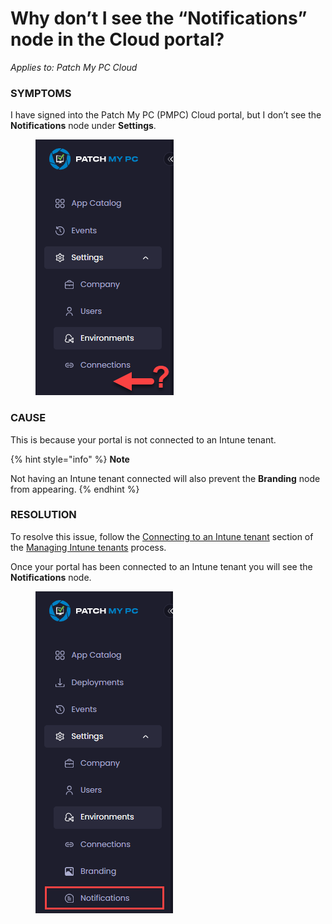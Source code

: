 # Why don’t I see the “Notifications” node in the Cloud portal?

_Applies to: Patch My PC Cloud_

### SYMPTOMS

I have signed into the Patch My PC (PMPC) Cloud portal, but I don’t see the **Notifications** node under **Settings**.

<figure><img src="../../../.gitbook/assets/image (1570).png" alt="No &#x22;Branding&#x22; node"><figcaption></figcaption></figure>

### CAUSE

This is because your portal is not connected to an Intune tenant.

{% hint style="info" %}
**Note**

Not having an Intune tenant connected will also prevent the **Branding** node from appearing.
{% endhint %}

### RESOLUTION

To resolve this issue, follow the [Connecting to an Intune tenant](../../cloud-administration/manage-your-environments-in-cloud/manage-cloud-intune-tenants.md#connecting-to-an-intune-tenant) section of the [Managing Intune tenants](../../cloud-administration/manage-your-environments-in-cloud/manage-cloud-intune-tenants.md) process.

Once your portal has been connected to an Intune tenant you will see the **Notifications** node.

<figure><img src="../../../.gitbook/assets/image (1572).png" alt="&#x22;Notifications&#x22; node is now visible"><figcaption></figcaption></figure>
